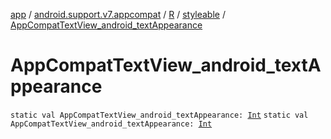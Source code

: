 [app](../../../index.md) / [android.support.v7.appcompat](../../index.md) / [R](../index.md) / [styleable](index.md) / [AppCompatTextView_android_textAppearance](.)

# AppCompatTextView_android_textAppearance

`static val AppCompatTextView_android_textAppearance: `[`Int`](https://kotlinlang.org/api/latest/jvm/stdlib/kotlin/-int/index.html)
`static val AppCompatTextView_android_textAppearance: `[`Int`](https://kotlinlang.org/api/latest/jvm/stdlib/kotlin/-int/index.html)